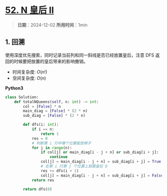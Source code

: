# [52. N 皇后 II](https://leetcode.cn/problems/n-queens-ii/description/)

> **日期**：2024-12-02
> **所用时间**：1min

## 1. 回溯

使用深度优先搜索，同时记录当前列和同一斜线是否已经放置皇后，注意 DFS 返回的时候要把放置的皇后带来的影响撤销。

- 时间复杂度: $O(n!)$
- 空间复杂度: $O(n)$

**Python3**

```python
class Solution:
    def totalNQueens(self, n: int) -> int:
        col = [False] * n
        main_diag = [False] * (2 * n)
        sub_diag = [False] * (2 * n)

        def dfs(i: int):
            if i == n:
                return 1
            res = 0
            # 判断第 i 行中哪个位置能放棋子
            for j in range(n):
                if col[j] or main_diag[i - j + n] or sub_diag[i + j]:
                    continue
                col[j] = main_diag[i - j + n] = sub_diag[i + j] = True
                # 在第 i 行第 j 个位置上放置皇后 Q
                res += dfs(i + 1)
                col[j] = main_diag[i - j + n] = sub_diag[i + j] = False
            return res

        return dfs(0)
```